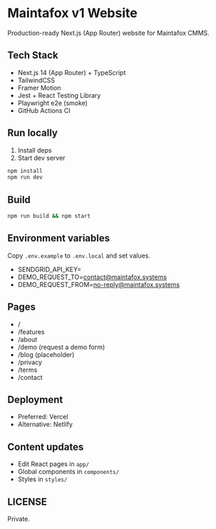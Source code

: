 # Maintafox v1 Website

Production-ready Next.js (App Router) website for Maintafox CMMS.

## Tech Stack

- Next.js 14 (App Router) + TypeScript
- TailwindCSS
- Framer Motion
- Jest + React Testing Library
- Playwright e2e (smoke)
- GitHub Actions CI

## Run locally

1. Install deps
2. Start dev server

```bash
npm install
npm run dev
```

## Build

```bash
npm run build && npm start
```

## Environment variables

Copy `.env.example` to `.env.local` and set values.

- SENDGRID_API_KEY=
- DEMO_REQUEST_TO=contact@maintafox.systems
- DEMO_REQUEST_FROM=no-reply@maintafox.systems

## Pages

- /
- /features
- /about
- /demo (request a demo form)
- /blog (placeholder)
- /privacy
- /terms
- /contact

## Deployment

- Preferred: Vercel
- Alternative: Netlify

## Content updates

- Edit React pages in `app/`
- Global components in `components/`
- Styles in `styles/`

## LICENSE

Private.
